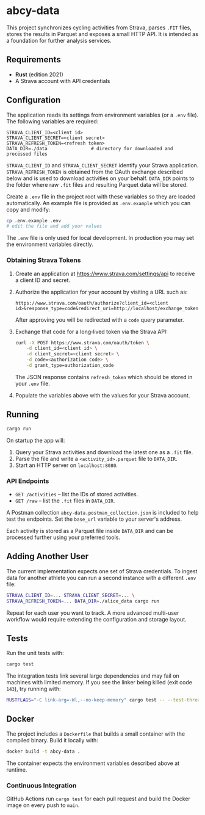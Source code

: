 # abcy-data

This project synchronizes cycling activities from Strava, parses `.FIT` files, stores the results in Parquet and exposes a small HTTP API. It is intended as a foundation for further analysis services.

## Requirements

- **Rust** (edition 2021)
- A Strava account with API credentials

## Configuration

The application reads its settings from environment variables (or a `.env` file). The following variables are required:

```
STRAVA_CLIENT_ID=<client id>
STRAVA_CLIENT_SECRET=<client secret>
STRAVA_REFRESH_TOKEN=<refresh token>
DATA_DIR=./data                # directory for downloaded and processed files
```

`STRAVA_CLIENT_ID` and `STRAVA_CLIENT_SECRET` identify your Strava application.
`STRAVA_REFRESH_TOKEN` is obtained from the OAuth exchange described below and
is used to download activities on your behalf.
`DATA_DIR` points to the folder where raw `.fit` files and resulting Parquet
data will be stored.

Create a `.env` file in the project root with these variables so they are loaded automatically. An example file is provided as `.env.example` which you can copy and modify:

```bash
cp .env.example .env
# edit the file and add your values
```

The `.env` file is only used for local development. In production you may set the environment variables directly.

### Obtaining Strava Tokens

1. Create an application at <https://www.strava.com/settings/api> to receive a client ID and secret.
2. Authorize the application for your account by visiting a URL such as:

   ```text
   https://www.strava.com/oauth/authorize?client_id=<client id>&response_type=code&redirect_uri=http://localhost/exchange_token&approval_prompt=force&scope=activity:read_all
   ```

   After approving you will be redirected with a `code` query parameter.
3. Exchange that code for a long‑lived token via the Strava API:

   ```bash
   curl -X POST https://www.strava.com/oauth/token \
       -d client_id=<client id> \
       -d client_secret=<client secret> \
       -d code=<authorization code> \
       -d grant_type=authorization_code
   ```

   The JSON response contains `refresh_token` which should be stored in your `.env` file.
4. Populate the variables above with the values for your Strava account.

## Running

```bash
cargo run
```

On startup the app will:

1. Query your Strava activities and download the latest one as a `.fit` file.
2. Parse the file and write a `<activity_id>.parquet` file to `DATA_DIR`.
3. Start an HTTP server on `localhost:8080`.

### API Endpoints

- `GET /activities` – list the IDs of stored activities.
- `GET /raw` – list the `.fit` files in `DATA_DIR`.

A Postman collection `abcy-data.postman_collection.json` is included to help
test the endpoints. Set the `base_url` variable to your server's address.

Each activity is stored as a Parquet file inside `DATA_DIR` and can be processed further using your preferred tools.

## Adding Another User

The current implementation expects one set of Strava credentials. To ingest data for another athlete you can run a second instance with a different `.env` file:

```bash
STRAVA_CLIENT_ID=... STRAVA_CLIENT_SECRET=... \
STRAVA_REFRESH_TOKEN=... DATA_DIR=./alice_data cargo run
```

Repeat for each user you want to track. A more advanced multi-user workflow would require extending the configuration and storage layout.

## Tests

Run the unit tests with:

```bash
cargo test
```

The integration tests link several large dependencies and may fail on machines
with limited memory. If you see the linker being killed (exit code `143`), try
running with:

```bash
RUSTFLAGS="-C link-arg=-Wl,--no-keep-memory" cargo test -- --test-threads=1
```

## Docker

The project includes a `Dockerfile` that builds a small container with the compiled binary. Build it locally with:

```bash
docker build -t abcy-data .
```

The container expects the environment variables described above at runtime.

### Continuous Integration

GitHub Actions run `cargo test` for each pull request and build the Docker image on every push to `main`.


